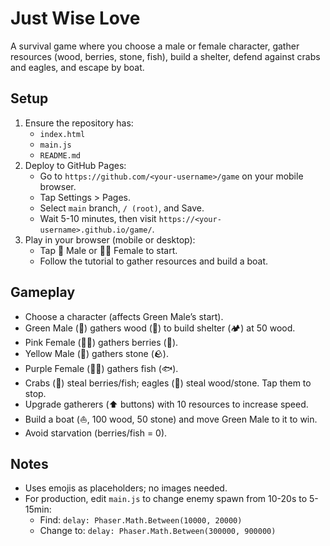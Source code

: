 # Just Wise Love

A survival game where you choose a male or female character, gather resources (wood, berries, stone, fish), build a shelter, defend against crabs and eagles, and escape by boat.

## Setup
1. Ensure the repository has:
   - `index.html`
   - `main.js`
   - `README.md`
2. Deploy to GitHub Pages:
   - Go to `https://github.com/<your-username>/game` on your mobile browser.
   - Tap Settings > Pages.
   - Select `main` branch, `/ (root)`, and Save.
   - Wait 5-10 minutes, then visit `https://<your-username>.github.io/game/`.
3. Play in your browser (mobile or desktop):
   - Tap 🧍 Male or 🧍‍♀️ Female to start.
   - Follow the tutorial to gather resources and build a boat.

## Gameplay
- Choose a character (affects Green Male’s start).
- Green Male (🧍) gathers wood (🌴) to build shelter (🏕️) at 50 wood.
- Pink Female (🧍‍♀️) gathers berries (🍓).
- Yellow Male (🧍) gathers stone (🪨).
- Purple Female (🧍‍♀️) gathers fish (🐟).
- Crabs (🦀) steal berries/fish; eagles (🦅) steal wood/stone. Tap them to stop.
- Upgrade gatherers (⬆️ buttons) with 10 resources to increase speed.
- Build a boat (⛵, 100 wood, 50 stone) and move Green Male to it to win.
- Avoid starvation (berries/fish = 0).

## Notes
- Uses emojis as placeholders; no images needed.
- For production, edit `main.js` to change enemy spawn from 10-20s to 5-15min:
  - Find: `delay: Phaser.Math.Between(10000, 20000)`
  - Change to: `delay: Phaser.Math.Between(300000, 900000)`
